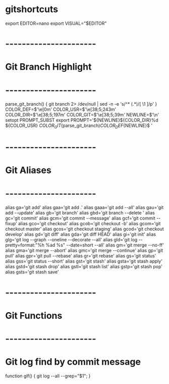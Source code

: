 # gitshortcuts

export EDITOR=nano
export VISUAL="$EDITOR"

# ----------------------
# Git Branch Highlight
# ----------------------
parse_git_branch() {
    git branch 2> /dev/null | sed -n -e 's/^\* \(.*\)/[ \1 ]/p'
}
COLOR_DEF=$'\e[0m'
COLOR_USR=$'\e[38;5;243m'
COLOR_DIR=$'\e[38;5;197m'
COLOR_GIT=$'\e[38;5;39m'
NEWLINE=$'\n'
setopt PROMPT_SUBST
export PROMPT='${NEWLINE}${COLOR_DIR}%d ${COLOR_USR} ${COLOR_GIT}$(parse_git_branch)${COLOR_DEF}${NEWLINE}$ '

# ----------------------
# Git Aliases
# ----------------------
alias ga='git add'
alias gaa='git add .'
alias gaaa='git add --all'
alias gau='git add --update'
alias gb='git branch'
alias gbd='git branch --delete '
alias gc='git commit'
alias gcm='git commit --message'
alias gcf='git commit --fixup'
alias gco='git checkout'
alias gcob='git checkout -b'
alias gcom='git checkout master'
alias gcos='git checkout staging'
alias gcod='git checkout develop'
alias gd='git diff'
alias gda='git diff HEAD'
alias gi='git init'
alias glg='git log --graph --oneline --decorate --all'
alias gld='git log --pretty=format:"%h %ad %s" --date=short --all'
alias gm='git merge --no-ff'
alias gma='git merge --abort'
alias gmc='git merge --continue'
alias gp='git pull'
alias gpr='git pull --rebase'
alias gr='git rebase'
alias gs='git status'
alias gss='git status --short'
alias gst='git stash'
alias gsta='git stash apply'
alias gstd='git stash drop'
alias gstl='git stash list'
alias gstp='git stash pop'
alias gsts='git stash save'

# ----------------------
# Git Functions
# ----------------------
# Git log find by commit message
function glf() { git log --all --grep="$1"; }

